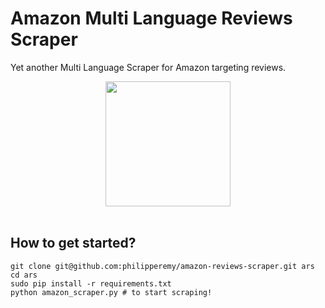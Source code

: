 # Amazon Multi Language Reviews Scraper
Yet another Multi Language Scraper for Amazon targeting reviews.


<div align="center">
  <img src="http://static1.businessinsider.com/image/539f3ffbecad044276726c01-960/amazon-com-logo.jpg" width="200"><br><br>
</div>


## How to get started?
```
git clone git@github.com:philipperemy/amazon-reviews-scraper.git ars
cd ars
sudo pip install -r requirements.txt
python amazon_scraper.py # to start scraping!
```
